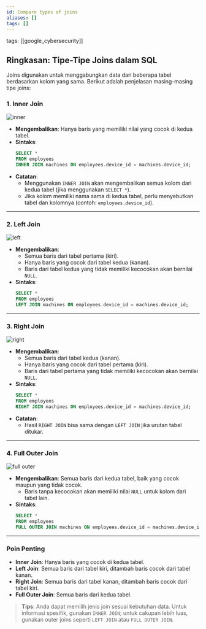 ```yaml
---
id: Compare types of joins
aliases: []
tags: []
---
```


tags: [[google_cybersecurity]]

## **Ringkasan: Tipe-Tipe Joins dalam SQL**

Joins digunakan untuk menggabungkan data dari beberapa tabel berdasarkan kolom yang sama. Berikut adalah penjelasan masing-masing tipe joins:

### **1. Inner Join**

![inner](https://d3c33hcgiwev3.cloudfront.net/imageAssetProxy.v1/9y5ZKSySQTuS5RQ-MJLXrA_6b756cb30b9442c8ae576607a6ab3ff1_CS_R-080_Inner-joins.png?expiry=1735948800000&hmac=Hk9Gc2nkxW8bRMzcYFl0r-iqV8AKd1LFhaJSgvVY9Po)

- **Mengembalikan**: Hanya baris yang memiliki nilai yang cocok di kedua tabel.
- **Sintaks**:
  ```sql
  SELECT *
  FROM employees
  INNER JOIN machines ON employees.device_id = machines.device_id;
  ```
- **Catatan**:
  - Menggunakan `INNER JOIN` akan mengembalikan semua kolom dari kedua tabel (jika menggunakan `SELECT *`).
  - Jika kolom memiliki nama sama di kedua tabel, perlu menyebutkan tabel dan kolomnya (contoh: `employees.device_id`).

---

### **2. Left Join**

![left](https://d3c33hcgiwev3.cloudfront.net/imageAssetProxy.v1/GsYCwSiOSMmymUqPUAQJ5w_5beed7e470c546fca088a83dfd9465f1_CS_R-080_Left-joins.png?expiry=1735948800000&hmac=hdp6gA1apOC5sZ73doGMVmUN-EGo2p4ti-0aqHRXskY)

- **Mengembalikan**:
  - Semua baris dari tabel pertama (kiri).
  - Hanya baris yang cocok dari tabel kedua (kanan).
  - Baris dari tabel kedua yang tidak memiliki kecocokan akan bernilai `NULL`.
- **Sintaks**:
  ```sql
  SELECT *
  FROM employees
  LEFT JOIN machines ON employees.device_id = machines.device_id;
  ```

---

### **3. Right Join**

![right](https://d3c33hcgiwev3.cloudfront.net/imageAssetProxy.v1/YHXRMOLiQheppUjthmM5yQ_cfb18a8315e34357bd1299f7eefafcf1_CS_R-080_Right-joins.png?expiry=1735948800000&hmac=Lj3UEXenqDvIuuIDoiz22kfcUv2R0I2aDOArN_wo_ns)

- **Mengembalikan**:
  - Semua baris dari tabel kedua (kanan).
  - Hanya baris yang cocok dari tabel pertama (kiri).
  - Baris dari tabel pertama yang tidak memiliki kecocokan akan bernilai `NULL`.
- **Sintaks**:
  ```sql
  SELECT *
  FROM employees
  RIGHT JOIN machines ON employees.device_id = machines.device_id;
  ```
- **Catatan**:
  - Hasil `RIGHT JOIN` bisa sama dengan `LEFT JOIN` jika urutan tabel ditukar.

---

### **4. Full Outer Join**

![full outer](https://d3c33hcgiwev3.cloudfront.net/imageAssetProxy.v1/oRzF__GaTqSGMmUqXKbSrQ_92db9841a00244c2aa214e60bb07f1f1_CS_R-080_FULL-OUTER-JOIN.png?expiry=1735948800000&hmac=r2rNQIr83PPKwUKgzmxCCw794wJTJOD6RuNVAjL45GU)

- **Mengembalikan**: Semua baris dari kedua tabel, baik yang cocok maupun yang tidak cocok.
  - Baris tanpa kecocokan akan memiliki nilai `NULL` untuk kolom dari tabel lain.
- **Sintaks**:
  ```sql
  SELECT *
  FROM employees
  FULL OUTER JOIN machines ON employees.device_id = machines.device_id;
  ```

---

### **Poin Penting**

- **Inner Join**: Hanya baris yang cocok di kedua tabel.
- **Left Join**: Semua baris dari tabel kiri, ditambah baris cocok dari tabel kanan.
- **Right Join**: Semua baris dari tabel kanan, ditambah baris cocok dari tabel kiri.
- **Full Outer Join**: Semua baris dari kedua tabel.

> **Tips**: Anda dapat memilih jenis join sesuai kebutuhan data. Untuk informasi spesifik, gunakan `INNER JOIN`; untuk cakupan lebih luas, gunakan outer joins seperti `LEFT JOIN` atau `FULL OUTER JOIN`.
